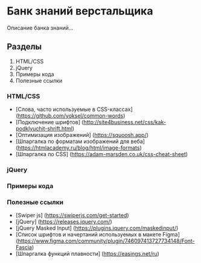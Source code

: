 # Банк знаний верстальщика

Описание банка знаний...

## Разделы
1. HTML/CSS
2. jQuery
3. Примеры кода
4. Полезные ссылки

### HTML/CSS
- [Слова, часто используемые в CSS-классах] (https://github.com/yoksel/common-words)
- [Подключение шрифтов] (http://site4business.net/css/kak-podklyuchit-shrift.html)
- [Оптимизация изображений] (https://squoosh.app/)
- [Шпаргалка по форматам изображений для веба] (https://htmlacademy.ru/blog/html/image-formats)
- [Шпаргалка по CSS] (https://adam-marsden.co.uk/css-cheat-sheet)

### jQuery

### Примеры кода

### Полезные ссылки
- [Swiper js] (https://swiperjs.com/get-started)
- [jQuery] (https://releases.jquery.com/)
- [jQuery Masked Input] (https://plugins.jquery.com/maskedinput/)
- [Список шрифтов и начертаний используемых в макете Figma] (https://www.figma.com/community/plugin/746097413727734148/Font-Fascia)
- [Шпаргалка функций плавности] (https://easings.net/ru)
